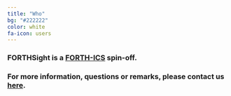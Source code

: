 ```yaml
---
title: "Who"
bg: "#222222"
color: white
fa-icon: users
---
```


<!-- {% include people.html people=site.data.people %} -->

<!-- --- -->

### FORTHSight is a [FORTH-ICS](https://www.ics.forth.gr) spin-off.

### For more information, questions or remarks, please contact us [here](mailto:info@forthsight.gr).